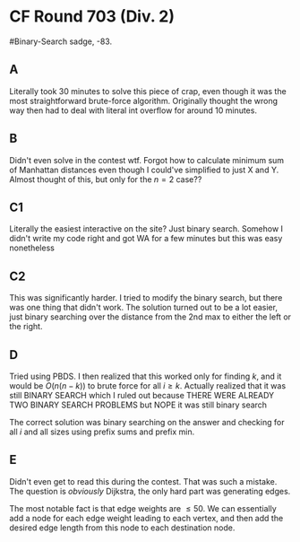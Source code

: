 # CF Round 703 (Div. 2)
#Binary-Search 
sadge, -83.
## A
Literally took 30 minutes to solve this piece of crap, even though it was the most straightforward brute-force algorithm. Originally thought the wrong way then had to deal with literal int overflow for around 10 minutes.
## B
Didn't even solve in the contest wtf. Forgot how to calculate minimum sum of Manhattan distances even though I could've simplified to just X and Y. Almost thought of this, but only for the $n=2$ case??
## C1
Literally the easiest interactive on the site? Just binary search. Somehow I didn't write my code right and got WA for a few minutes but this was easy nonetheless
## C2
This was significantly harder. I tried to modify the binary search, but there was one thing that didn't work. The solution turned out to be a lot easier, just binary searching over the distance from the 2nd max to either the left or the right. 
## D
Tried using PBDS. I then realized that this worked only for finding $k$, and it would be $O(n(n-k))$ to brute force for all $i \geq k$. Actually realized that it was still BINARY SEARCH which I ruled out because THERE WERE ALREADY TWO BINARY SEARCH PROBLEMS but NOPE it was still binary search

The correct solution was binary searching on the answer and checking for all $i$ and all sizes using prefix sums and prefix min.
## E
Didn't even get to read this during the contest. That was such a mistake. The question is *obviously* Dijkstra, the only hard part was generating edges.

The most notable fact is that edge weights are $\leq 50$. We can essentially add a node for each edge weight leading to each vertex, and then add the desired edge length from this node to each destination node.